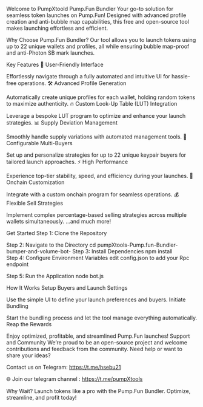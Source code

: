 Welcome to PumpXtoold Pump.Fun Bundler
Your go-to solution for seamless token launches on Pump.Fun! Designed with advanced profile creation and anti-bubble map capabilities, this free and open-source tool makes launching effortless and efficient.

Why Choose Pump.Fun Bundler?
Our tool allows you to launch tokens using up to 22 unique wallets and profiles, all while ensuring bubble map-proof and anti-Photon SB mark launches.

Key Features
🌟 User-Friendly Interface

Effortlessly navigate through a fully automated and intuitive UI for hassle-free operations.
🛠️ Advanced Profile Generation

Automatically create unique profiles for each wallet, holding random tokens to maximize authenticity.
🔥 Custom Look-Up Table (LUT) Integration

Leverage a bespoke LUT program to optimize and enhance your launch strategies.
📊 Supply Deviation Management

Smoothly handle supply variations with automated management tools.
🔑 Configurable Multi-Buyers

Set up and personalize strategies for up to 22 unique keypair buyers for tailored launch approaches.
⚡ High Performance

Experience top-tier stability, speed, and efficiency during your launches.
🔗 Onchain Customization

Integrate with a custom onchain program for seamless operations.
💰 Flexible Sell Strategies

Implement complex percentage-based selling strategies across multiple wallets simultaneously.
…and much more!

Get Started
Step 1: Clone the Repository

  
Step 2: Navigate to the Directory
cd pumpXtools-Pump.fun-Bundler-bumper-and-volume-bot- 
Step 3: Install Dependencies
npm install  
Step 4: Configure Environment Variables
edit config.json to add your Rpc endpoint 

Step 5: Run the Application
node bot.js 

How It Works
Setup Buyers and Launch Settings

Use the simple UI to define your launch preferences and buyers.
Initiate Bundling

Start the bundling process and let the tool manage everything automatically.
Reap the Rewards

Enjoy optimized, profitable, and streamlined Pump.Fun launches!
Support and Community
We’re proud to be an open-source project and welcome contributions and feedback from the community. Need help or want to share your ideas?

 Contact us on Telegram: https://t.me/hsebu21
 
🌐 Join our telegram channel : https://t.me/pumpXtools

Why Wait?
Launch tokens like a pro with the Pump.Fun Bundler. Optimize, streamline, and profit today!
